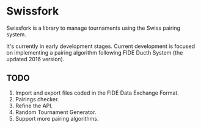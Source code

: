 Swissfork
=========

Swissfork is a library to manage tournaments using the Swiss pairing system.

It's currently in early development stages. Current development is focused on implementing a pairing algorithm following FIDE Ducth System (the updated 2016 version).

TODO
----

1. Import and export files coded in the FIDE Data Exchange Format.
2. Pairings checker.
3. Refine the API.
4. Random Tournament Generator.
5. Support more pairing algorithms.
